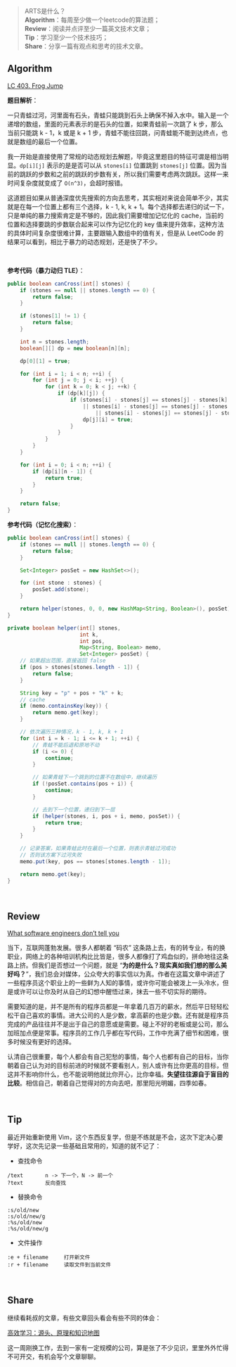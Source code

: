> ARTS是什么？<br>
**Algorithm**：每周至少做一个leetcode的算法题；<br>
**Review**：阅读并点评至少一篇英文技术文章；<br>
**Tip**：学习至少一个技术技巧；<br>
**Share**：分享一篇有观点和思考的技术文章。

## Algorithm

[LC 403. Frog Jump](https://leetcode.com/problems/frog-jump/)

**题目解析**：

一只青蛙过河，河里面有石头，青蛙只能跳到石头上确保不掉入水中。输入是一个递增的数组，里面的元素表示的是石头的位置，如果青蛙前一次跳了 k 步，那么当前只能跳 k - 1，k 或是 k + 1 步，青蛙不能往回跳，问青蛙能不能到达终点，也就是数组的最后一个位置。

我一开始是直接使用了常规的动态规划去解题，毕竟这里题目的特征可谓是相当明显。`dp[i][j]` 表示的是是否可以从 `stones[i]` 位置跳到 `stones[j]` 位置。因为当前的跳跃的步数和之前的跳跃的步数有关，所以我们需要考虑两次跳跃。这样一来时间复杂度就变成了 `O(n^3)`，会超时报错。

这道题目如果从普通深度优先搜索的方向去思考，其实相对来说会简单不少，其实就是在每一个位置上都有三个选择，k - 1, k, k + 1。每个选择都去递归的试一下，只是单纯的暴力搜索肯定是不够的，因此我们需要增加记忆化的 cache，当前的位置和选择要跳的步数联合起来可以作为记忆化的 key 值来提升效率，这种方法的具体时间复杂度很难计算，主要跟输入数组中的值有关，但是从 LeetCode 的结果可以看到，相比于暴力的动态规划，还是快了不少。


<br>

**参考代码（暴力动归 TLE）**：

```java
public boolean canCross(int[] stones) {
    if (stones == null || stones.length == 0) {
        return false;
    }

    if (stones[1] != 1) {
        return false;
    }

    int n = stones.length;
    boolean[][] dp = new boolean[n][n];

    dp[0][1] = true;

    for (int i = 1; i < n; ++i) {
        for (int j = 0; j < i; ++j) {
            for (int k = 0; k < j; ++k) {
                if (dp[k][j]) {
                    if (stones[i] - stones[j] == stones[j] - stones[k]
                        || stones[i] - stones[j] == stones[j] - stones[k] + 1
                            || stones[i] - stones[j] == stones[j] - stones[k] - 1) {
                        dp[j][i] = true;
                    }
                }
            }
        }
    }

    for (int i = 0; i < n; ++i) {
        if (dp[i][n - 1]) {
            return true;
        }
    }

    return false;
}
```

**参考代码（记忆化搜索）**：
```java
public boolean canCross(int[] stones) {
    if (stones == null || stones.length == 0) {
        return false;
    }

    Set<Integer> posSet = new HashSet<>();

    for (int stone : stones) {
        posSet.add(stone);
    }

    return helper(stones, 0, 0, new HashMap<String, Boolean>(), posSet);
}

private boolean helper(int[] stones,
                       int k,
                       int pos,
                       Map<String, Boolean> memo,
                       Set<Integer> posSet) {
    // 如果超出范围，直接返回 false
    if (pos > stones[stones.length - 1]) {
        return false;
    }

    String key = "p" + pos + "k" + k;
    // cache
    if (memo.containsKey(key)) {
        return memo.get(key);
    }

    // 依次遍历三种情况，k - 1, k, k + 1
    for (int i = k - 1; i <= k + 1; ++i) {
        // 青蛙不能后退和原地不动
        if (i <= 0) {
            continue;
        }

        // 如果青蛙下一个跳到的位置不在数组中，继续遍历
        if (!posSet.contains(pos + i)) {
            continue;
        }

        // 去到下一个位置，递归到下一层
        if (helper(stones, i, pos + i, memo, posSet)) {
            return true;
        }
    }

    // 记录答案，如果青蛙此时在最后一个位置，则表示青蛙过河成功
    // 否则该方案下过河失败
    memo.put(key, pos == stones[stones.length - 1]);

    return memo.get(key);
}
```

<br>

## Review

[What software engineers don’t tell you](https://medium.com/swlh/what-software-engineers-dont-tell-you-5e9660b87fe6)

当下，互联网蓬勃发展。很多人都朝着 “码农” 这条路上去，有的转专业，有的换职业，网络上的各种培训机构比比皆是，很多人都像打了鸡血似的，拼命地往这条路上挤。但我们是否想过一个问题，就是 “**为的是什么？现实真如我们想的那么美好吗？**”，我们总会对媒体，公众夸大的事实信以为真。作者在这篇文章中讲述了一些程序员这个职业上的一些鲜为人知的事情，或许你可能会被泼上一头冷水，但是或许可以让你及时从自己的幻想中醒悟过来，抹去一些不切实际的期待。

需要知道的是，并不是所有的程序员都是一年拿着几百万的薪水，然后平日轻轻松松干自己喜欢的事情。进大公司的人是少数，拿高薪的也是少数。还有就是程序员完成的产品往往并不是出于自己的意愿或是需要。碰上不好的老板或是公司，那么加班加点便是常事。程序员的工作几乎都在写代码，工作中充满了细节和困难，很多时候没有更好的选择。

认清自己很重要，每个人都会有自己犯愁的事情，每个人也都有自己的目标，当你朝着自己认为对的目标前进的时候就不要看别人，别人或许有比你更高的目标，但这并不影响你什么，也不能说明他就比你开心，比你幸福。**失望往往源自于盲目的比较**。相信自己，朝着自己觉得对的方向去吧，那里阳光明媚，四季如春。

<br>

## Tip

最近开始重新使用 Vim，这个东西反复学，但是不练就是不会，这次下定决心要学好，这次先记录一些基础且常用的，知道的就不记了：

* 查找命令
```
/text       n -> 下一个，N -> 前一个
?text       反向查找
```
* 替换命令
```
:s/old/new
:s/old/new/g
:%s/old/new
:%s/old/new/g
```

* 文件操作
```
:e + filename     打开新文件
:r + filename     读取文件到当前文件
```

<br>

## Share

继续看耗叔的文章，有些文章回头看会有些不同的体会：

[高效学习：源头、原理和知识地图](https://time.geekbang.org/column/article/14321)

这一周刚换工作，去到一家有一定规模的公司，算是张了不少见识，里里外外忙得不可开交，有机会写个文章聊聊。